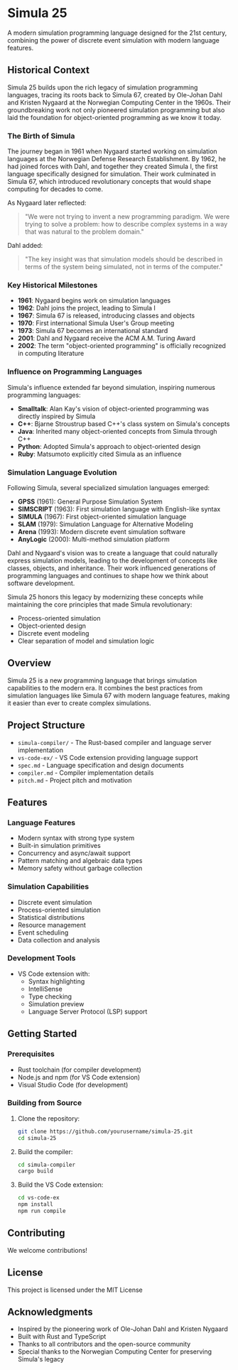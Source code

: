 # Simula 25

A modern simulation programming language designed for the 21st century, combining the power of discrete event simulation with modern language features.

## Historical Context

Simula 25 builds upon the rich legacy of simulation programming languages, tracing its roots back to Simula 67, created by Ole-Johan Dahl and Kristen Nygaard at the Norwegian Computing Center in the 1960s. Their groundbreaking work not only pioneered simulation programming but also laid the foundation for object-oriented programming as we know it today.

### The Birth of Simula

The journey began in 1961 when Nygaard started working on simulation languages at the Norwegian Defense Research Establishment. By 1962, he had joined forces with Dahl, and together they created Simula I, the first language specifically designed for simulation. Their work culminated in Simula 67, which introduced revolutionary concepts that would shape computing for decades to come.

As Nygaard later reflected:
> "We were not trying to invent a new programming paradigm. We were trying to solve a problem: how to describe complex systems in a way that was natural to the problem domain."

Dahl added:
> "The key insight was that simulation models should be described in terms of the system being simulated, not in terms of the computer."

### Key Historical Milestones

- **1961**: Nygaard begins work on simulation languages
- **1962**: Dahl joins the project, leading to Simula I
- **1967**: Simula 67 is released, introducing classes and objects
- **1970**: First international Simula User's Group meeting
- **1973**: Simula 67 becomes an international standard
- **2001**: Dahl and Nygaard receive the ACM A.M. Turing Award
- **2002**: The term "object-oriented programming" is officially recognized in computing literature

### Influence on Programming Languages

Simula's influence extended far beyond simulation, inspiring numerous programming languages:

- **Smalltalk**: Alan Kay's vision of object-oriented programming was directly inspired by Simula
- **C++**: Bjarne Stroustrup based C++'s class system on Simula's concepts
- **Java**: Inherited many object-oriented concepts from Simula through C++
- **Python**: Adopted Simula's approach to object-oriented design
- **Ruby**: Matsumoto explicitly cited Simula as an influence

### Simulation Language Evolution

Following Simula, several specialized simulation languages emerged:

- **GPSS** (1961): General Purpose Simulation System
- **SIMSCRIPT** (1963): First simulation language with English-like syntax
- **SIMULA** (1967): First object-oriented simulation language
- **SLAM** (1979): Simulation Language for Alternative Modeling
- **Arena** (1993): Modern discrete event simulation software
- **AnyLogic** (2000): Multi-method simulation platform

Dahl and Nygaard's vision was to create a language that could naturally express simulation models, leading to the development of concepts like classes, objects, and inheritance. Their work influenced generations of programming languages and continues to shape how we think about software development.

Simula 25 honors this legacy by modernizing these concepts while maintaining the core principles that made Simula revolutionary:
- Process-oriented simulation
- Object-oriented design
- Discrete event modeling
- Clear separation of model and simulation logic

## Overview

Simula 25 is a new programming language that brings simulation capabilities to the modern era. It combines the best practices from simulation languages like Simula 67 with modern language features, making it easier than ever to create complex simulations.

## Project Structure

- `simula-compiler/` - The Rust-based compiler and language server implementation
- `vs-code-ex/` - VS Code extension providing language support
- `spec.md` - Language specification and design documents
- `compiler.md` - Compiler implementation details
- `pitch.md` - Project pitch and motivation

## Features

### Language Features
- Modern syntax with strong type system
- Built-in simulation primitives
- Concurrency and async/await support
- Pattern matching and algebraic data types
- Memory safety without garbage collection

### Simulation Capabilities
- Discrete event simulation
- Process-oriented simulation
- Statistical distributions
- Resource management
- Event scheduling
- Data collection and analysis

### Development Tools
- VS Code extension with:
  - Syntax highlighting
  - IntelliSense
  - Type checking
  - Simulation preview
  - Language Server Protocol (LSP) support

## Getting Started

### Prerequisites
- Rust toolchain (for compiler development)
- Node.js and npm (for VS Code extension)
- Visual Studio Code (for development)

### Building from Source

1. Clone the repository:
   ```bash
   git clone https://github.com/yourusername/simula-25.git
   cd simula-25
   ```

2. Build the compiler:
   ```bash
   cd simula-compiler
   cargo build
   ```

3. Build the VS Code extension:
   ```bash
   cd vs-code-ex
   npm install
   npm run compile
   ```

## Contributing

We welcome contributions!

## License

This project is licensed under the MIT License

## Acknowledgments

- Inspired by the pioneering work of Ole-Johan Dahl and Kristen Nygaard
- Built with Rust and TypeScript
- Thanks to all contributors and the open-source community
- Special thanks to the Norwegian Computing Center for preserving Simula's legacy